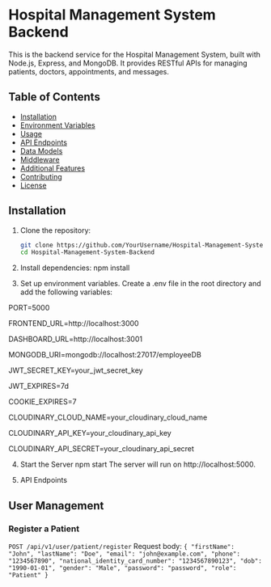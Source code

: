 # Hospital Management System Backend

This is the backend service for the Hospital Management System, built with Node.js, Express, and MongoDB. It provides RESTful APIs for managing patients, doctors, appointments, and messages.

## Table of Contents

- [Installation](#installation)
- [Environment Variables](#environment-variables)
- [Usage](#usage)
- [API Endpoints](#api-endpoints)
- [Data Models](#data-models)
- [Middleware](#middleware)
- [Additional Features](#additional-features)
- [Contributing](#contributing)
- [License](#license)

## Installation

1. Clone the repository:

   ```bash
   git clone https://github.com/YourUsername/Hospital-Management-System-Backend.git
   cd Hospital-Management-System-Backend
2. Install dependencies:
   npm install
3. Set up environment variables. Create a .env file in the root directory and add the following variables:

PORT=5000

FRONTEND_URL=http://localhost:3000

DASHBOARD_URL=http://localhost:3001

MONGODB_URI=mongodb://localhost:27017/employeeDB

JWT_SECRET_KEY=your_jwt_secret_key

JWT_EXPIRES=7d

COOKIE_EXPIRES=7

CLOUDINARY_CLOUD_NAME=your_cloudinary_cloud_name

CLOUDINARY_API_KEY=your_cloudinary_api_key

CLOUDINARY_API_SECRET=your_cloudinary_api_secret


4. Start the Server
   npm start
   The server will run on http://localhost:5000.

6. API Endpoints
 ## User Management
### Register a Patient
`POST /api/v1/user/patient/register`
Request body:
`{
  "firstName": "John",
  "lastName": "Doe",
  "email": "john@example.com",
  "phone": "1234567890",
  "national_identity_card_number": "1234567890123",
  "dob": "1990-01-01",
  "gender": "Male",
  "password": "password",
  "role": "Patient"
}`




   
